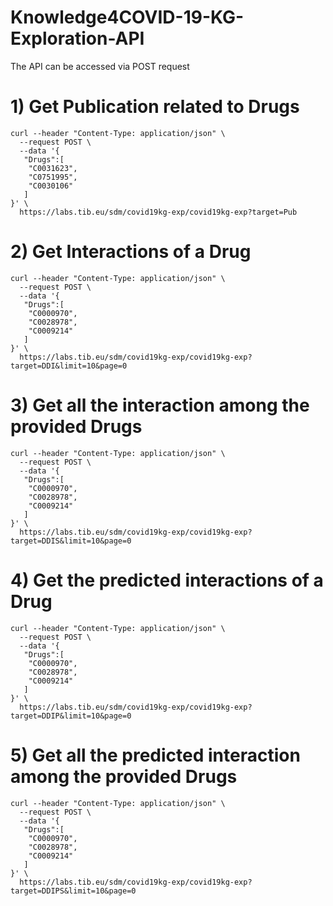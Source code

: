 # Knowledge4COVID-19-KG-Exploration-API

The API can be accessed via POST request 

# 1) Get Publication related to Drugs

```
curl --header "Content-Type: application/json" \
  --request POST \
  --data '{
   "Drugs":[
  	"C0031623",
  	"C0751995",
  	"C0030106"
   ]
}' \
  https://labs.tib.eu/sdm/covid19kg-exp/covid19kg-exp?target=Pub
```

# 2) Get Interactions of a Drug

```
curl --header "Content-Type: application/json" \
  --request POST \
  --data '{
   "Drugs":[
  	"C0000970",
  	"C0028978",
  	"C0009214"
   ]
}' \
  https://labs.tib.eu/sdm/covid19kg-exp/covid19kg-exp?target=DDI&limit=10&page=0
```

# 3) Get all the interaction among the provided Drugs


```
curl --header "Content-Type: application/json" \
  --request POST \
  --data '{
   "Drugs":[
  	"C0000970",
  	"C0028978",
  	"C0009214"
   ]
}' \
  https://labs.tib.eu/sdm/covid19kg-exp/covid19kg-exp?target=DDIS&limit=10&page=0
```

# 4) Get the predicted interactions of a Drug


```
curl --header "Content-Type: application/json" \
  --request POST \
  --data '{
   "Drugs":[
  	"C0000970",
  	"C0028978",
  	"C0009214"
   ]
}' \
  https://labs.tib.eu/sdm/covid19kg-exp/covid19kg-exp?target=DDIP&limit=10&page=0
```

# 5) Get all the predicted interaction among the provided Drugs


```
curl --header "Content-Type: application/json" \
  --request POST \
  --data '{
   "Drugs":[
  	"C0000970",
  	"C0028978",
  	"C0009214"
   ]
}' \
  https://labs.tib.eu/sdm/covid19kg-exp/covid19kg-exp?target=DDIPS&limit=10&page=0
```
